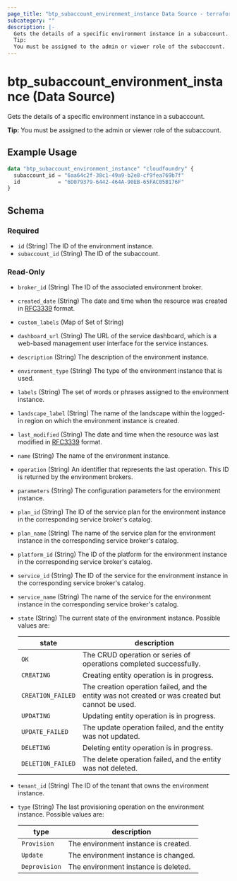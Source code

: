 ```yaml
---
page_title: "btp_subaccount_environment_instance Data Source - terraform-provider-btp"
subcategory: ""
description: |-
  Gets the details of a specific environment instance in a subaccount.
  Tip:
  You must be assigned to the admin or viewer role of the subaccount.
---
```


# btp_subaccount_environment_instance (Data Source)

Gets the details of a specific environment instance in a subaccount.

__Tip:__
You must be assigned to the admin or viewer role of the subaccount.

## Example Usage

```terraform
data "btp_subaccount_environment_instance" "cloudfoundry" {
  subaccount_id = "6aa64c2f-38c1-49a9-b2e8-cf9fea769b7f"
  id            = "6D079379-6442-464A-90EB-65FAC05B176F"
}
```

<!-- schema generated by tfplugindocs -->
## Schema

### Required

- `id` (String) The ID of the environment instance.
- `subaccount_id` (String) The ID of the subaccount.

### Read-Only

- `broker_id` (String) The ID of the associated environment broker.
- `created_date` (String) The date and time when the resource was created in [RFC3339](https://www.ietf.org/rfc/rfc3339.txt) format.
- `custom_labels` (Map of Set of String)
- `dashboard_url` (String) The URL of the service dashboard, which is a web-based management user interface for the service instances.
- `description` (String) The description of the environment instance.
- `environment_type` (String) The type of the environment instance that is used.
- `labels` (String) The set of words or phrases assigned to the environment instance.
- `landscape_label` (String) The name of the landscape within the logged-in region on which the environment instance is created.
- `last_modified` (String) The date and time when the resource was last modified in [RFC3339](https://www.ietf.org/rfc/rfc3339.txt) format.
- `name` (String) The name of the environment instance.
- `operation` (String) An identifier that represents the last operation. This ID is returned by the environment brokers.
- `parameters` (String) The configuration parameters for the environment instance.
- `plan_id` (String) The ID of the service plan for the environment instance in the corresponding service broker's catalog.
- `plan_name` (String) The name of the service plan for the environment instance in the corresponding service broker's catalog.
- `platform_id` (String) The ID of the platform for the environment instance in the corresponding service broker's catalog.
- `service_id` (String) The ID of the service for the environment instance in the corresponding service broker's catalog.
- `service_name` (String) The name of the service for the environment instance in the corresponding service broker's catalog.
- `state` (String) The current state of the environment instance. Possible values are: 

  | state | description | 
  | --- | --- | 
  | `OK` | The CRUD operation or series of operations completed successfully. | 
  | `CREATING` | Creating entity operation is in progress. | 
  | `CREATION_FAILED` | The creation operation failed, and the entity was not created or was created but cannot be used. | 
  | `UPDATING` | Updating entity operation is in progress. | 
  | `UPDATE_FAILED` | The update operation failed, and the entity was not updated. | 
  | `DELETING` | Deleting entity operation is in progress. | 
  | `DELETION_FAILED` | The delete operation failed, and the entity was not deleted. |
- `tenant_id` (String) The ID of the tenant that owns the environment instance.
- `type` (String) The last provisioning operation on the environment instance. Possible values are: 

  | type | description | 
  | --- | --- | 
  | `Provision` | The environment instance is created. | 
  | `Update` | The environment instance is changed. | 
  | `Deprovision` | The environment instance is deleted. |
